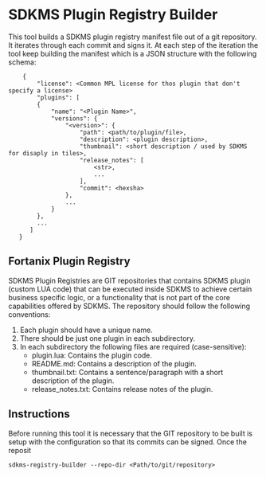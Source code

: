 # SDKMS Plugin Registry Builder

This tool builds a SDKMS plugin registry manifest file out of a git repository.
It iterates through each commit and signs it. At each step of the iteration the tool keep building the manifest which
is a JSON structure with the following schema:

```
    {
        "license": <Common MPL license for thos plugin that don't specify a license>
        "plugins": [
        {
            "name": "<Plugin Name>",
            "versions": {
                "<version>": {
                    "path": <path/to/plugin/file>,
                    "description": <plugin description>,
                    "thumbnail": <short description / used by SDKMS for disaply in tiles>,
                    "release_notes": [
                        <str>,
                        ...
                    ],
                    "commit": <hexsha>
                },
                ...
            }
        },
        ...
      ]
   }
```

## Fortanix Plugin Registry

SDKMS Plugin Registries are GIT repositories that contains SDKMS plugin (custom LUA code) that can be executed inside 
SDKMS to achieve certain business specific logic, or a functionality that is not part of the core capabilities offered 
by SDKMS.
The repository should follow the following conventions:
1. Each plugin should have a unique name.
2. There should be just one plugin in each subdirectory.
3. In each subdirectory the following files are required (case-sensitive):
    - plugin.lua: Contains the plugin code.
    - README.md: Contains a description of the plugin.
    - thumbnail.txt: Contains a sentence/paragraph with a short description of the plugin.
    - release_notes.txt: Contains release notes of the plugin.

## Instructions

Before running this tool it is necessary that the GIT repository to be built is setup with the configuration so that its
commits can be signed. Once the reposit

`sdkms-registry-builder --repo-dir <Path/to/git/repository>`


